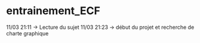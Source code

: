 # entrainement_ECF
11/03 21:11 -> Lecture du sujet
11/03 21:23 -> début du projet et recherche de charte graphique